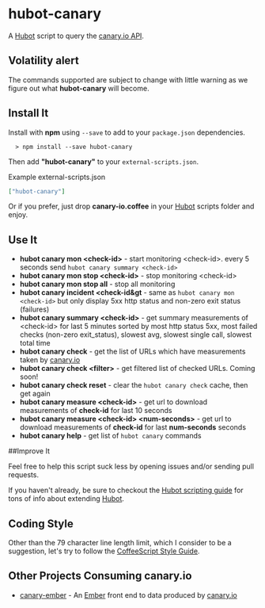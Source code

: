 # hubot-canary

A [Hubot][hubot] script to query the [canary.io API][canary].

[hubot]: https://github.com/github/hubot
[canary]: http://canary.io
[canary-gh]: https://github.com/canaryio
[ember]: http://emberjs.com/

## Volatility alert
The commands supported are subject to change with little warning as we figure out what **hubot-canary** will become.

## Install It

Install with **npm** using ```--save``` to add to your ```package.json``` dependencies.
```
  > npm install --save hubot-canary
```

Then add **"hubot-canary"** to your ```external-scripts.json```.

Example external-scripts.json
```json
["hubot-canary"]
```

Or if you prefer, just drop **canary-io.coffee** in your [Hubot][hubot] scripts folder and enjoy.

## Use It

- **hubot canary mon &lt;check-id&gt;** - start monitoring &lt;check-id&gt;. every 5 seconds send ```hubot canary summary <check-id>```
- **hubot canary mon stop &lt;check-id&gt;** - stop monitoring &lt;check-id&gt;
- **hubot canary mon stop all** - stop all monitoring
- **hubot canary incident &lt;check-id&gt** - same as ```hubot canary mon <check-id>``` but only display 5xx http status and non-zero exit status (failures)
- **hubot canary summary &lt;check-id&gt;** - get summary measurements of  &lt;check-id&gt; for last 5 minutes sorted by most http status 5xx, most failed checks (non-zero exit_status), slowest avg, slowest single call, slowest total time
- **hubot canary check** - get the list of URLs which have measurements taken by [canary.io][canary] 
- **hubot canary check &lt;filter&gt;** - get filtered list of checked URLs. Coming soon!
- **hubot canary check reset** - clear the ```hubot canary check``` cache, then get again
- **hubot canary measure &lt;check-id&gt;** - get url to download measurements of **check-id** for last 10 seconds
- **hubot canary measure &lt;check-id&gt; &lt;num-seconds&gt;** - get url to download measurements of **check-id** for last **num-seconds** seconds
- **hubot canary help** - get list of ```hubot canary``` commands


##Improve It

Feel free to help this script suck less by opening issues and/or sending pull requests. 

If you haven't already, be sure to checkout the [Hubot scripting guide](https://github.com/github/hubot/blob/master/docs/scripting.md) for tons of info about extending [Hubot][hubot].

## Coding Style

Other than the 79 character line length limit, which I consider to be a suggestion, let's try to follow the [CoffeeScript Style Guide](https://github.com/polarmobile/coffeescript-style-guide).

## Other Projects Consuming canary.io

- [canary-ember](https://github.com/jagthedrummer/canary-ember) - An [Ember][ember] front end to data produced by [canary.io][canary]

